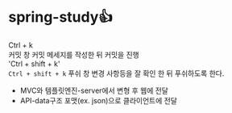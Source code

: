 # spring-study👍

Ctrl + k  
커밋 창
커밋 메세지를 작성한 뒤 커밋을 진행  
'Ctrl + shift + k'   
`Ctrl + shift + k`
푸쉬 창
변경 사항등을 잘 확인 한 뒤 푸쉬하도록 한다.


- MVC와 템플릿엔진-server에서 변형 후 웹에 전달
- API-data구조 포맷(ex. json)으로 클라이언트에 전달
